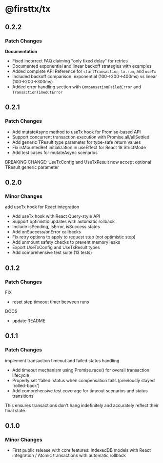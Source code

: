 # @firsttx/tx

## 0.2.2

### Patch Changes

**Documentation**

- Fixed incorrect FAQ claiming "only fixed delay" for retries
- Documented exponential and linear backoff strategies with examples
- Added complete API Reference for `startTransaction`, `tx.run`, and `useTx`
- Included backoff comparison: exponential (100→200→400ms) vs linear (100→200→300ms)
- Added error handling section with `CompensationFailedError` and `TransactionTimeoutError`

## 0.2.1

### Patch Changes

- Add mutateAsync method to useTx hook for Promise-based API
- Support concurrent transaction execution with Promise.all/allSettled
- Add generic TResult type parameter for type-safe return values
- Fix isMountedRef initialization in useEffect for React 18 StrictMode
- Add test cases for mutateAsync scenarios

BREAKING CHANGE: UseTxConfig and UseTxResult now accept optional TResult generic parameter

## 0.2.0

### Minor Changes

add useTx hook for React integration

- Add useTx hook with React Query-style API
- Support optimistic updates with automatic rollback
- Include isPending, isError, isSuccess states
- Add onSuccess/onError callbacks
- Fix retry options to apply to request step (not optimistic step)
- Add unmount safety checks to prevent memory leaks
- Export UseTxConfig and UseTxResult types
- Add comprehensive test suite (13 tests)

## 0.1.2

### Patch Changes

FIX

- reset step timeout timer between runs

DOCS

- update README

## 0.1.1

### Patch Changes

implement transaction timeout and failed status handling

- Add timeout mechanism using Promise.race() for overall transaction lifecycle
- Properly set 'failed' status when compensation fails (previously stayed 'rolled-back')
- Add comprehensive test coverage for timeout scenarios and status transitions

This ensures transactions don't hang indefinitely and accurately reflect their final state.

## 0.1.0

### Minor Changes

- First public release with core features: IndexedDB models with React integration / Atomic transactions with automatic rollback
